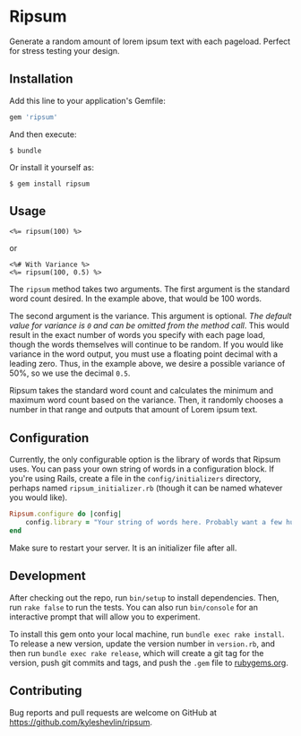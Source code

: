 # Ripsum

Generate a random amount of lorem ipsum text with each pageload. Perfect for stress testing your design.

## Installation

Add this line to your application's Gemfile:

```ruby
gem 'ripsum'
```

And then execute:

    $ bundle

Or install it yourself as:

    $ gem install ripsum

## Usage

```erb
<%= ripsum(100) %>
```

or

```erb
<%# With Variance %>
<%= ripsum(100, 0.5) %>
```

The `ripsum` method takes two arguments. The first argument is the standard word count desired. In the example above, that would be 100 words. 

The second argument is the variance. This argument is optional. _The default value for variance is `0` and can be omitted from the method call_. This would result in the exact number of words you specify with each page load, though the words themselves will continue to be random. If you would like variance in the word output, you must use a floating point decimal with a leading zero. Thus, in the example above, we desire a possible variance of 50%, so we use the decimal `0.5`.

Ripsum takes the standard word count and calculates the minimum and maximum word count based on the variance. Then, it randomly chooses a number in that range and outputs that amount of Lorem ipsum text.

## Configuration

Currently, the only configurable option is the library of words that Ripsum uses. You can pass your own string of words in a configuration block. If you're using Rails, create a file in the `config/initializers` directory, perhaps named `ripsum_initializer.rb` (though it can be named whatever you would like).

```ruby
Ripsum.configure do |config|
    config.library = "Your string of words here. Probably want a few hundred of them. Etc..."
end
```

Make sure to restart your server. It is an initializer file after all.

## Development

After checking out the repo, run `bin/setup` to install dependencies. Then, run `rake false` to run the tests. You can also run `bin/console` for an interactive prompt that will allow you to experiment.

To install this gem onto your local machine, run `bundle exec rake install`. To release a new version, update the version number in `version.rb`, and then run `bundle exec rake release`, which will create a git tag for the version, push git commits and tags, and push the `.gem` file to [rubygems.org](https://rubygems.org).

## Contributing

Bug reports and pull requests are welcome on GitHub at https://github.com/kyleshevlin/ripsum.

